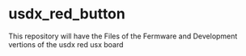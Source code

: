 # usdx_red_button
This repository will have the Files of the Fermware and Development vertions of the usdx red usx board
